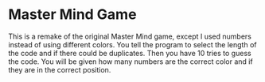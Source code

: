 # Master Mind Game
This is a remake of the original Master Mind game, except I used numbers instead of using different colors. You tell the program to select the length of the code and if there could be duplicates. Then you have 10 tries to guess the code. You will be given how many numbers are the correct color and if they are in the correct position. 
